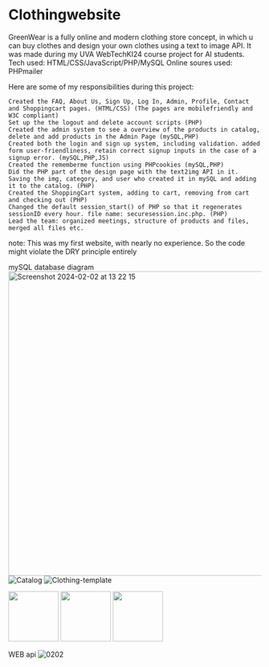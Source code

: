 # Clothingwebsite

GreenWear is a fully online and modern clothing store concept, in which u can buy clothes and design your own clothes using a text to image API. It was made during my UVA WebTechKI24 course project for AI students.
Tech used: HTML/CSS/JavaScript/PHP/MySQL
Online soures used: PHPmailer

Here are some of my responsibilities during this project:

    Created the FAQ, About Us, Sign Up, Log In, Admin, Profile, Contact and Shoppingcart pages. (HTML/CSS) (The pages are mobilefriendly and W3C compliant)
    Set up the the logout and delete account scripts (PHP)
    Created the admin system to see a overview of the products in catalog, delete and add products in the Admin Page (mySQL,PHP)
    Created both the login and sign up system, including validation. added form user-friendliness, retain correct signup inputs in the case of a signup error. (mySQL,PHP,JS)
    Created the rememberme function using PHPcookies (mySQL,PHP)
    Did the PHP part of the design page with the text2img API in it. Saving the img, category, and user who created it in mySQL and adding it to the catalog. (PHP)
    Created the ShoppingCart system, adding to cart, removing from cart and checking out (PHP)
    Changed the default session_start() of PHP so that it regenerates sessionID every hour. file name: securesession.inc.php. (PHP)
    Lead the team: organized meetings, structure of products and files, merged all files etc.

note: This was my first website, with nearly no experience. So the code might violate the DRY principle entirely 

mySQL database diagram <br>
<img width="606" alt="Screenshot 2024-02-02 at 13 22 15" src="https://github.com/Efe76/ClothingWebsite/assets/78166267/643eaa35-3809-4f55-9898-9ef98f2f78cf">
![Catalog](https://github.com/Efe76/ClothingWebsite/assets/78166267/5c42a648-b403-4174-9f9e-dc8cba9d48c8)
![Clothing-template](https://github.com/Efe76/ClothingWebsite/assets/78166267/8e63020b-10a3-45c2-867b-6087ba748875)
<p float="left">


  <img src="/img1.png" width="100" />
  <img src="/img2.png" width="100" /> 
  <img src="/img3.png" width="100" />
</p>

WEB api
![0202](https://github.com/Efe76/ClothingWebsite/assets/78166267/b299d70c-26e6-4858-9a07-63877ec8d18a)

